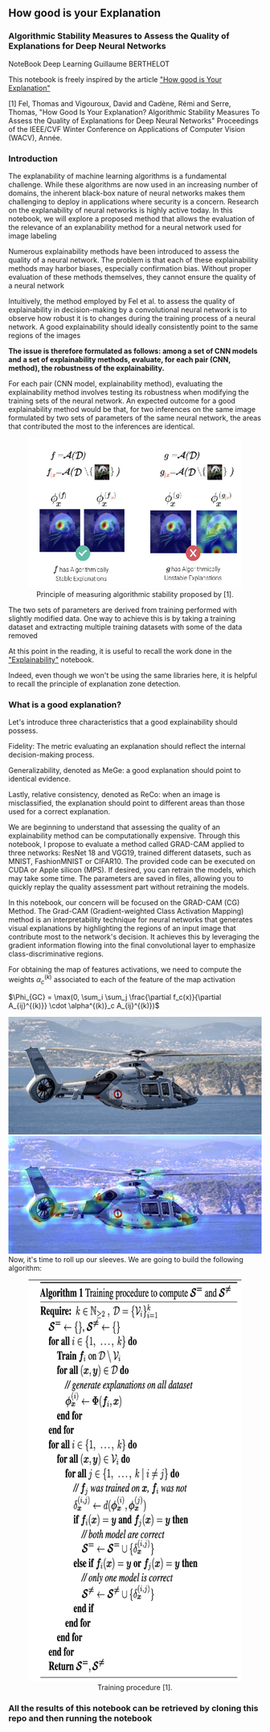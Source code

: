 ## How good is your Explanation
### Algorithmic Stability Measures to Assess the Quality of Explanations for Deep Neural Networks
NoteBook Deep Learning Guillaume BERTHELOT


This notebook is freely inspired by the article ["How good is Your Explanation"](https://openaccess.thecvf.com/content/WACV2022/html/Fel_How_Good_Is_Your_Explanation_Algorithmic_Stability_Measures_To_Assess_WACV_2022_paper.html)

[1] Fel, Thomas and Vigouroux, David and Cadène, Rémi and Serre, Thomas, "How Good Is Your Explanation? Algorithmic Stability Measures To Assess the Quality of Explanations for Deep Neural Networks" Proceedings of the IEEE/CVF Winter Conference on Applications of Computer Vision (WACV), Année.
### Introduction 

The explanability of machine learning algorithms is a fundamental challenge. While these algorithms are now used in an increasing number of domains, the inherent black-box nature of neural networks makes them challenging to deploy in applications where security is a concern. Research on the explanability of neural networks is highly active today. In this notebook, we will explore a proposed method that allows the evaluation of the relevance of an explanability method for a neural network used for image labeling

Numerous explainability methods have been introduced to assess the quality of a neural network. The problem is that each of these explainability methods may harbor biases, especially confirmation bias. Without proper evaluation of these methods themselves, they cannot ensure the quality of a neural network

Intuitively, the method employed by Fel et al. to assess the quality of explainability in decision-making by a convolutional neural network is to observe how robust it is to changes during the training process of a neural network. A good explainability should ideally consistently point to the same regions of the images


<div class="alert">
<b>The issue is therefore formulated as follows: among a set of CNN models and a set of explainability methods, evaluate, for each pair (CNN, method), the robustness of the explainability.</b>

</div>

For each pair (CNN model, explainability method), evaluating the explainability method involves testing its robustness when modifying the training sets of the neural network. An expected outcome for a good explainability method would be that, for two inferences on the same image formulated by two sets of parameters of the same neural network, the areas that contributed the most to the inferences are identical.

<center>
    <figure>
        <img src="./figures/Explain.png" alt="Eplain" width = "500" height="300">
        <figcaption>Principle of measuring algorithmic stability proposed by [1].</figcaption>
    </figure>
</center>
The two sets of parameters are derived from training performed with slightly modified data. One way to achieve this is by taking a training dataset and extracting multiple training datasets with some of the data removed


At this point in the reading, it is useful to recall the work done in the ["Explainability"](https://github.com/SupaeroDataScience/machine-learning/blob/main/14%20-%20Explainability/Notebook_explainability_students_version.ipynb) notebook.

Indeed, even though we won't be using the same libraries here, it is helpful to recall the principle of explanation zone detection.

### What is a good explanation?

Let's introduce three characteristics that a good explainability should possess. 

Fidelity: The metric evaluating an explanation should reflect the internal decision-making process. 

Generalizability, denoted as MeGe: a good explanation should point to identical evidence. 

Lastly, relative consistency, denoted as ReCo: when an image is misclassified, the explanation should point to different areas than those used for a correct explanation.

<div class="alert alert-success">
We are beginning to understand that assessing the quality of an explainability method can be computationally expensive. Through this notebook, I propose to evaluate a method called GRAD-CAM applied to three networks: ResNet 18 and VGG19, trained different datasets, such as MNIST, FashionMNIST or CIFAR10. The provided code can be executed on CUDA or Apple silicon (MPS). If desired, you can retrain the models, which may take some time. The parameters are saved in files, allowing you to quickly replay the quality assessment part without retraining the models.
</div>

In this notebook, our concern will be focused on the GRAD-CAM (CG) Method. The Grad-CAM (Gradient-weighted Class Activation Mapping) method is an interpretability technique for neural networks that generates visual explanations by highlighting the regions of an input image that contribute most to the network's decision. It achieves this by leveraging the gradient information flowing into the final convolutional layer to emphasize class-discriminative regions.


For obtaining the map of features activations, we need to compute the weights $\alpha_c^{(k)}$ associated to each of the feature of the map activation 

$\Phi_{GC} = \max(0, \sum_i \sum_j \frac{\partial f_c(x)}{\partial A_{ij}^{(k)}} \cdot \alpha^{(k)}_c A_{ij}^{(k)})$


![grad cam](images/H160.png)
![grad cam](images/map.jpg)
Now, it's time to roll up our sleeves. We are going to build the following algorithm:

<center>
    <figure>
        <img src="./figures/algo.png" alt="algo" width = "600" height="800">
        <figcaption>Training procedure [1].</figcaption>
    </figure>
</center>


### All the results of this notebook can be retrieved by cloning this repo and then running the notebook